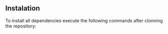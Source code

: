 ## Instalation

To install all dependencies execute the following commands after clonning the repository:


